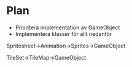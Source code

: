 # Plan

- Prioritera implementation av GameObject
- Implementera klasser för allt nedanför

Spritesheet->Animation->Sprites->GameObject

TileSet->TileMap->GameObject